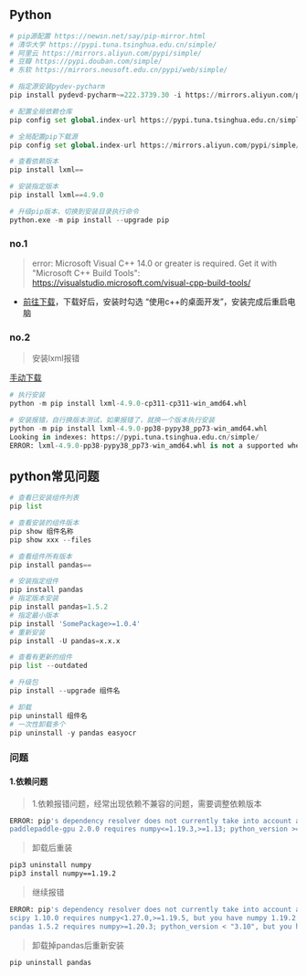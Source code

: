 ## Python

```python
# pip源配置 https://newsn.net/say/pip-mirror.html
# 清华大学 https://pypi.tuna.tsinghua.edu.cn/simple/
# 阿里云 https://mirrors.aliyun.com/pypi/simple/
# 豆瓣 https://pypi.douban.com/simple/
# 东软 https://mirrors.neusoft.edu.cn/pypi/web/simple/

# 指定源安装pydev-pycharm
pip install pydevd-pycharm~=222.3739.30 -i https://mirrors.aliyun.com/pypi/simple/

# 配置全局依赖仓库
pip config set global.index-url https://pypi.tuna.tsinghua.edu.cn/simple/

# 全局配置pip下载源
pip config set global.index-url https://mirrors.aliyun.com/pypi/simple/

# 查看依赖版本
pip install lxml==

# 安装指定版本
pip install lxml==4.9.0

# 升级pip版本，切换到安装目录执行命令
python.exe -m pip install --upgrade pip
```



### no.1

> error: Microsoft Visual C++ 14.0 or greater is required. Get it with "Microsoft C++ Build Tools": https://visualstudio.microsoft.com/visual-cpp-build-tools/

* [前往下载](https://visualstudio.microsoft.com/visual-cpp-build-tools/)，下载好后，安装时勾选 “使用c++的桌面开发”，安装完成后重启电脑

### no.2

> 安装lxml报错

[手动下载](https://www.lfd.uci.edu/~gohlke/pythonlibs/#lxml)

```python
# 执行安装
python -m pip install lxml-4.9.0-cp311-cp311-win_amd64.whl

# 安装报错，自行换版本测试，如果报错了，就换一个版本执行安装
python -m pip install lxml-4.9.0-pp38-pypy38_pp73-win_amd64.whl
Looking in indexes: https://pypi.tuna.tsinghua.edu.cn/simple/
ERROR: lxml-4.9.0-pp38-pypy38_pp73-win_amd64.whl is not a supported wheel on this platform.
```

## python常见问题

```python
# 查看已安装组件列表
pip list

# 查看安装的组件版本
pip show 组件名称
pip show xxx --files

# 查看组件所有版本
pip install pandas==

# 安装指定组件
pip install pandas
# 指定版本安装
pip install pandas=1.5.2
# 指定最小版本
pip install 'SomePackage>=1.0.4'
# 重新安装
pip install -U pandas=x.x.x

# 查看有更新的组件
pip list --outdated

# 升级包
pip install --upgrade 组件名

# 卸载
pip uninstall 组件名
# 一次性卸载多个
pip uninstall -y pandas easyocr
```



### 问题

#### 1.依赖问题

> 1.依赖报错问题，经常出现依赖不兼容的问题，需要调整依赖版本

```bash
ERROR: pip's dependency resolver does not currently take into account all the packages that are installed. This behaviour is the source of the following dependency conflicts.
paddlepaddle-gpu 2.0.0 requires numpy<=1.19.3,>=1.13; python_version >= "3.5" and platform_system == "Windows", but you have numpy 1.24.1 which is incompatible.
```

> 卸载后重装

```sh
pip3 uninstall numpy
pip3 install numpy==1.19.2
```

> 继续报错

```sh
ERROR: pip's dependency resolver does not currently take into account all the packages that are installed. This behaviour is the source of the following dependency conflicts.
scipy 1.10.0 requires numpy<1.27.0,>=1.19.5, but you have numpy 1.19.2 which is incompatible.
pandas 1.5.2 requires numpy>=1.20.3; python_version < "3.10", but you have numpy 1.19.2 which is incompatible.
```

> 卸载掉pandas后重新安装

```sh
pip uninstall pandas
```



